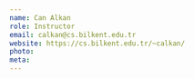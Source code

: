 ```yaml
---
name: Can Alkan
role: Instructor
email: calkan@cs.bilkent.edu.tr
website: https://cs.bilkent.edu.tr/~calkan/
photo: 
meta:
---
```

